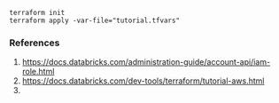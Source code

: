 ```
terraform init
terraform apply -var-file="tutorial.tfvars"
```


### References
1. https://docs.databricks.com/administration-guide/account-api/iam-role.html
2. https://docs.databricks.com/dev-tools/terraform/tutorial-aws.html
3. 
